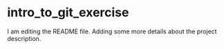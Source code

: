 # intro_to_git_exercise

I am editing the README file. Adding some more details about the project description.

